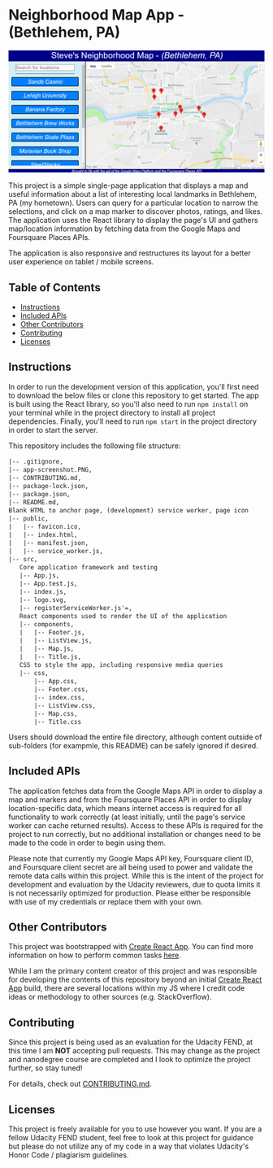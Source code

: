 # Neighborhood Map App - (Bethlehem, PA)

![App Screenshot](app-screenshot.PNG)

This project is a simple single-page application that displays a map and useful information about a list of interesting local landmarks in Bethlehem, PA (my hometown). Users can query for a particular location to narrow the selections, and click on a map marker to discover photos, ratings, and likes. The application uses the React library to display the page's UI and gathers map/location information by fetching data from the Google Maps and Foursquare Places APIs. 

The application is also responsive and restructures its layout for a better user experience on tablet / mobile screens.

## Table of Contents

* [Instructions](#instructions)
* [Included APIs](#included-apis)
* [Other Contributors](#other-contributors)
* [Contributing](#contributing)
* [Licenses](#licenses)

## Instructions

In order to run the development version of this application, you'll first need to download the below files or clone this repository to get started. The app is built using the React library, so you'll also need to run `npm install` on your terminal while in the project directory to install all project dependencies. Finally, you'll need to run `npm start` in the project directory in order to start the server.

This repository includes the following file structure:

	|-- .gitignore,
	|-- app-screenshot.PNG,
	|-- CONTRIBUTING.md,    
	|-- package-lock.json,
	|-- package.json,
	|-- README.md,
	Blank HTML to anchor page, (development) service worker, page icon
	|-- public,
	|   |-- favicon.ico,
	|   |-- index.html,
	|   |-- manifest.json,
	|   |-- service_worker.js,
	|-- src,
	   Core application framework and testing
	   |-- App.js,
	   |-- App.test.js,
	   |-- index.js,
	   |-- logo.svg,
	   |-- registerServiceWorker.js'=,
	   React components used to render the UI of the application
	   |-- components,
	   |   |-- Footer.js,
	   |   |-- ListView.js,
	   |   |-- Map.js,
	   |   |-- Title.js,
	   CSS to style the app, including responsive media queries
	   |-- css,
	       |-- App.css,
	       |-- Footer.css,
	       |-- index.css,
	       |-- ListView.css,
	       |-- Map.css,
	       |-- Title.css

Users should download the entire file directory, although content outside of sub-folders (for exampmle, this README) can be safely ignored if desired.

## Included APIs

The application fetches data from the Google Maps API in order to display a map and markers and from the Foursquare Places API in order to display location-specific data, which means internet access is required for all functionality to work correctly (at least initially, until the page's service worker can cache returned results). Access to these APIs is required for the project to run correctly, but no additional installation or changes need to be made to the code in order to begin using them.

Please note that currently my Google Maps API key, Foursquare client ID, and Foursquare client secret are all being used to power and validate the remote data calls within this project. While this is the intent of the project for development and evaluation by the Udacity reviewers, due to quota limits it is not necessarily optimized for production. Please either be responsible with use of my credentials or replace them with your own.

## Other Contributors

This project was bootstrapped with [Create React App](https://github.com/facebookincubator/create-react-app). You can find more information on how to perform common tasks [here](https://github.com/facebookincubator/create-react-app/blob/master/packages/react-scripts/template/README.md).

While I am the primary content creator of this project and was responsible for developing the contents of this repository beyond an initial [Create React App](https://github.com/facebookincubator/create-react-app) build, there are several locations within my JS where I credit code ideas or methodology to other sources (e.g. StackOverflow).

## Contributing

Since this project is being used as an evaluation for the Udacity FEND, at this time I am **NOT** accepting pull requests. This may change as the project and nanodegree course are completed and I look to optimize the project further, so stay tuned!

For details, check out [CONTRIBUTING.md](CONTRIBUTING.md).

## Licenses

This project is freely available for you to use however you want. If you are a fellow Udacity FEND student, feel free to look at this project for guidance but please do not utilize any of my code in a way that violates Udacity's Honor Code / plagiarism guidelines.